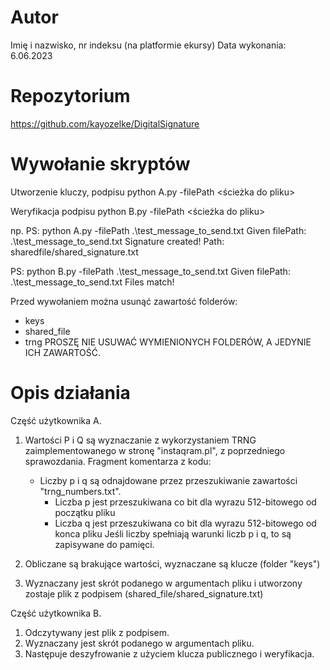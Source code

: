 # Autor

Imię i nazwisko, nr indeksu (na platformie ekursy)
Data wykonania: 6.06.2023

# Repozytorium

https://github.com/kayozelke/DigitalSignature

# Wywołanie skryptów

Utworzenie kluczy, podpisu
python A.py -filePath <ścieżka do pliku>

Weryfikacja podpisu
python B.py -filePath <ścieżka do pliku>

np.
PS: python A.py -filePath .\test_message_to_send.txt
Given filePath: .\test_message_to_send.txt
Signature created! Path: sharedfile/shared_signature.txt

PS: python B.py -filePath .\test_message_to_send.txt
Given filePath: .\test_message_to_send.txt
Files match!


Przed wywołaniem można usunąć zawartość folderów:
- keys
- shared_file
- trng
PROSZĘ NIE USUWAĆ WYMIENIONYCH FOLDERÓW, A JEDYNIE ICH ZAWARTOŚĆ.


# Opis działania

Część użytkownika A.

1. Wartości P i Q są wyznaczanie z wykorzystaniem TRNG zaimplementowanego w stronę "instaqram.pl", z poprzedniego sprawozdania. Fragment komentarza z kodu:
	- Liczby p i q są odnajdowane przez przeszukiwanie zawartości "trng_numbers.txt".
        - Liczba p jest przeszukiwana co bit dla wyrazu 512-bitowego od początku pliku
        - Liczba q jest przeszukiwana co bit dla wyrazu 512-bitowego od konca pliku
Jeśli liczby spełniają warunki liczb p i q, to są zapisywane do pamięci.

2. Obliczane są brakujące wartości, wyznaczane są klucze (folder "keys")
3. Wyznaczany jest skrót podanego w argumentach pliku i utworzony zostaje plik z podpisem (shared_file/shared_signature.txt)

Część użytkownika B.

1. Odczytywany jest plik z podpisem.
2. Wyznaczany jest skrót podanego w argumentach pliku.
3. Następuje deszyfrowanie z użyciem klucza publicznego i weryfikacja.
